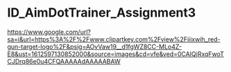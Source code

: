 # ID_AimDotTrainer_Assignment3

https://www.google.com/url?sa=i&url=https%3A%2F%2Fwww.clipartkey.com%2Fview%2Fiiixwih_red-gun-target-logo%2F&psig=AOvVaw19__d1fgWZ8CC-MLo4Z-E8&ust=1612597130852000&source=images&cd=vfe&ved=0CAIQjRxqFwoTCJDrq86e0u4CFQAAAAAdAAAAABAW